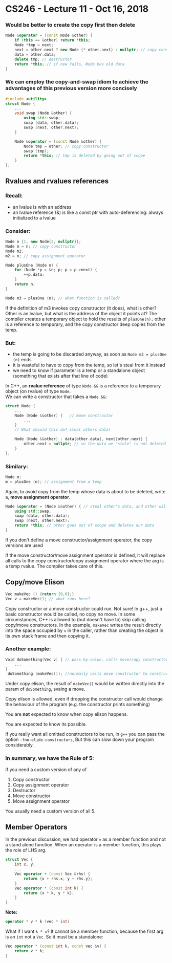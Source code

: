 # CS246 - Lecture 11 - Oct 16, 2018

### Would be better to create the copy first then delete

```C++
Node &operator = (const Node &other) {
    if (this == &other) return *this;
    Node *tmp = next;
    next = other.next ? new Node {* other.next} : nullptr; // copy constructor
    data = other.data;
    delete tmp; // destructor
    return *this; // if new fails, Node has old data
}
```
### We can employ the copy-and-swap idiom to achieve the advantages of this previous version more concisely

```C++
#include <utility>
struct Node {
    ...
    void swap (Node &other) {
        using std::swap;
        swap (data, other.data);
        swap (next, other.next);
    }

    Node &operator = (const Node &other) {
        Node tmp = other; // copy constructor
        swap (tmp);
        return *this; // tmp is deleted by going out of scope
    }
};
```
## Rvalues and rvalues references

### Recall:
- an lvalue is with an address
- an lvalue reference (&) is like a const ptr with auto-deferencing: always initialized to a lvalue 

### Consider:
```C++
Node n {1, new Node{2, nullptr}};
Node m = n; // copy constructor
Node m2;
m2 = n; // copy assignment operator

Node plusOne (Node n) {
    for (Node *p = &n; p; p = p->next) {
        ++p.data;
    }
    return n;
}

Node m3 = plusOne (n); // what function is called?
```

If the definition of m3 invokes copy constructor (it does), what is other? Other is an lvalue, but what is the address of the object it points at?
The compiler creates a temporary object to hold the results of `plusOne(n);` other is a reference to temporary, and the copy constructor deep copies from the temp.

### But:
- the temp is going to be discarded anyway, as soon as `Node m3 = plusOne (n)` ends
- it is wasteful to have to copy from the temp, so let's steal from it instead
- we need to know if parameter is a temp or a standalone object (something that exists after that line of code)

In C++, an **rvalue reference** of type `Node &&` is a reference to a temporary object (on rvalue) of type `Node`. \
We can write a constructor that takes a `Node &&`:
```C++
struct Node {
    ...
    Node (Node &&other) {   // move constructor
        ...
    }
    // What should this do? steal others data!

    Node (Node &&other) : data{other.data}, next{other.next} {
        other.next = nullptr; // so the data we "stole" is not deleted when other is deleted
    } 
};
```

### Similary:
```C++
Node m;
m = plusOne (n); // assignment from a temp
```
Again, to avoid copy from the temp whose data is about to be deleted, write a, **move assignment operator**.

```C++
Node &operator = (Node &&other) { // steal other's data, and other will be destroyed
    using std::swap;
    swap (data, other.data);
    swap (next, other.next);
    return *this; // other goes out of scope and deletes our data
}
```
If you don't define a move constructor/assignment operator, the copy versions are used

If the move constructor/move assignment operator is defined, it will replace all calls to the copy constructor/copy assignment operator where the arg is a temp rvalue. The compiler takes care of this.

## Copy/move Elison
```C++
Vec makeVec () {return {0,0};}
Vec v = makeVec(); // what runs here?
```

Copy constructor or a move constructor could run. Not sure! In g++, just a basic constructor would be called, no copy no move.
In some circumstances, C++ is allowed to (but doesn't have to) skip calling copy/move constructors. In the example, `makeVec` writes the result directly into the space occupied by `v` in the caller, rather than creating the object in its own stack frame and then copying it.

### Another example:
```C++
Void doSomething(Vec v) { // pass-by-value, calls move/copy constructor
    ...
}
 doSomething (makeVec()); //normally calls move constructor to construct v in doSomething
 ```

 Under copy elison, the result of `makeVec()` would be written directly into the param of `doSomething`, svaing a move.

 Copy elison is allowed, even if dropping the constructor call would change the behaviour of the program (e.g. the constructor prints something)

 You are **not** expected to know when copy elison happens.

 You are expected to know its possible.

 If you really want all omitted constructors to be run, in `g++` you can pass the option `-fno-elide-constructors`, But this can slow down your program considerably.

### In summary, we have the Rule of 5:
If you need a custom version of any of
1. Copy constructor
2. Copy assignment operator
3. Destructor
4. Move constructor
5. Move assignment operator

You usually need a custom version of all 5.

## Member Operators
In the previous discussion, we had operator `=` as a member function and not a stand alone function. When an operator is a member function, this plays the role of LHS arg.

```C++
struct Vec {
    int x, y;
    ...
    Vec operator + (const Vec &rhs) {
        return {x + rhs.x, y + rhs.y};
    }
    Vec operator * (const int k) {
        return {x * k, y * k};
    }
}
```

**Note:** 
```C++
operator * v * k (vec * int)
```
What if I want `k * v`?
It cannot be a member function, because the first arg is an `int` not a `Vec`. So it must be a standalone:
```C++
Vec operator * (const int k, const vec &v) {
    return v * k;
}